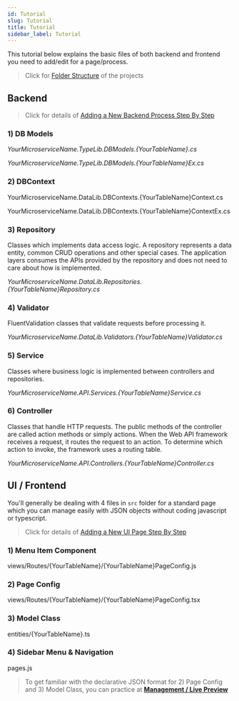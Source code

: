 ```yaml
---
id: Tutorial
slug: Tutorial
title: Tutorial
sidebar_label: Tutorial
---
```


This tutorial below explains the basic files of both backend and frontend you need to add/edit for a page/process.

> Click for [Folder Structure](General/Folder_Structures.md) of the projects

## Backend

> Click for details of [Adding a New Backend Process Step By Step](General/Sample_Page.md#backend)

### 1) DB Models

*YourMicroserviceName.TypeLib.DBModels.{YourTableName}.cs*

*YourMicroserviceName.TypeLib.DBModels.{YourTableName}Ex.cs*

### 2) DBContext

YourMicroserviceName.DataLib.DBContexts.{YourTableName}Context.cs

YourMicroserviceName.DataLib.DBContexts.{YourTableName}ContextEx.cs

### 3) Repository
Classes which implements data access logic. A repository represents a data entity, common CRUD operations and other special cases. The application layers consumes the APIs provided by the repository and does not need to care about how is implemented.

*YourMicroserviceName.DataLib.Repositories.{YourTableName}Repository.cs*

### 4) Validator
FluentValidation classes that validate requests before processing it.

*YourMicroserviceName.DataLib.Validators.{YourTableName}Validator.cs*

### 5) Service
Classes where business logic is implemented between controllers and repositories.

*YourMicroserviceName.API.Services.{YourTableName}Service.cs*

### 6) Controller
Classes that handle HTTP requests. The public methods of the controller are called action methods or simply actions. When the Web API framework receives a request, it routes the request to an action. To determine which action to invoke, the framework uses a routing table.

*YourMicroserviceName.API.Controllers.{YourTableName}Controller.cs*

## UI / Frontend

You'll generally be dealing with 4 files in  `src`  folder for a standard page which you can manage easily with JSON objects without coding javascript or typescript.
> Click for details of [Adding a New UI Page Step By Step](General/Sample_Page.md#ui--frontend)

### 1) Menu Item Component

views/Routes/{YourTableName}/{YourTableName}PageConfig.js

### 2) Page Config

views/Routes/{YourTableName}/{YourTableName}PageConfig.tsx

### 3) Model Class

entities/{YourTableName}.ts

### 4) Sidebar Menu & Navigation

pages.js

> To get familiar with the declarative JSON format for 2) Page Config and 3) Model Class, you can practice at **[Management / Live Preview](https://demo.netcoregenesis.com/livePreview)**
